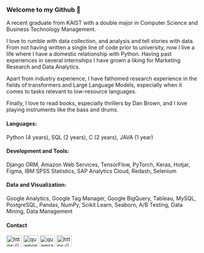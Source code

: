 ### Welcome to my Github 👋

A recent graduate from KAIST with a double major in Computer Science and Business Technology Management.

I love to rumble with data collection, and analysis and tell stories with data. From not having written a single line of code prior to university, now I live a life where I have a domestic relationship with Python. Having past experiences in several internships I have grown a liking for Marketing Research and Data Analytics.

Apart from industry experience, I have fathomed research experience in the fields of transformers and Large Language Models, especially when it comes to tasks relevant to low-resource languages.

Finally, I love to read books, especially thrillers by Dan Brown, and I love playing instruments like the bass and drums.

#### Languages: 
Python (4 years), SQL (2 years), C (2 years), JAVA (1 year)

#### Development and Tools: 
Django ORM, Amazon Web Services, TensorFlow, PyTorch, Keras, Hotjar, Figma, IBM SPSS Statistics, SAP Analytics Cloud, Redash, Selenium

#### Data and Visualization: 
Google Analytics, Google Tag Manager,  Google BigQuery, Tableau, MySQL, PostgreSQL, Pandas, NumPy, Scikit Learn, Seaborn, A/B Testing, Data Mining, Data Management

#### Contact
<a href="https://www.linkedin.com/in/h-m-quamran-hasan/" target="blank"><img align="center" src="https://raw.githubusercontent.com/rahuldkjain/github-profile-readme-generator/master/src/images/icons/Social/linked-in-alt.svg" alt="https://www.linkedin.com/in/h-m-quamran-hasan/" height="30" width="40" /></a>
<a href="https://www.kaggle.com/quamos" target="blank"><img align="center" src="https://raw.githubusercontent.com/rahuldkjain/github-profile-readme-generator/master/src/images/icons/Social/kaggle.svg" alt="quamos" height="30" width="40" /></a>
<a href="https://www.instagram.com/quamran_hasan/" target="blank"><img align="center" src="https://raw.githubusercontent.com/rahuldkjain/github-profile-readme-generator/master/src/images/icons/Social/instagram.svg" alt="quamran_hasan" height="30" width="40" /></a>
<a href="https://www.facebook.com/i.am.quamtastic" target="blank"><img align="center" src="https://raw.githubusercontent.com/rahuldkjain/github-profile-readme-generator/master/src/images/icons/Social/facebook.svg" alt="https://www.facebook.com/i.am.quamtastic" height="30" width="40" /></a>
